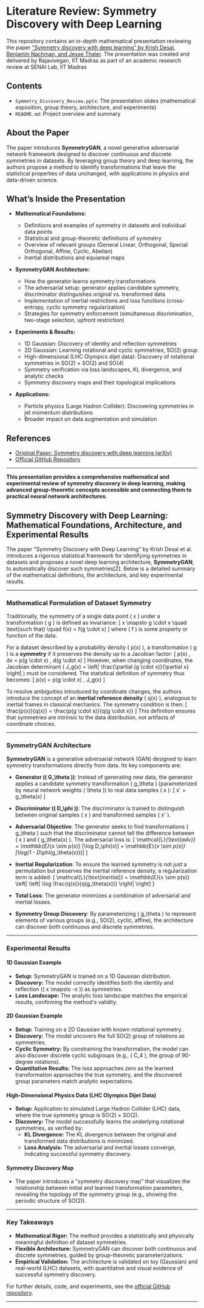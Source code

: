 # Literature Review: Symmetry Discovery with Deep Learning

This repository contains an in-depth mathematical presentation reviewing the paper [“Symmetry discovery with deep learning” by Krish Desai, Benjamin Nachman, and Jesse Thaler](https://github.com/hep-lbdl/symmetrydiscovery). The presentation was created and delivered by Rajavivegan, IIT Madras as part of an academic research review at SENAI Lab, IIT Madras

## Contents

- `Symmetry_Discovery_Review.pptx`: The presentation slides (mathematical exposition, group theory, architecture, and experiments)
- `README.md`: Project overview and summary

## About the Paper

The paper introduces **SymmetryGAN**, a novel generative adversarial network framework designed to discover continuous and discrete symmetries in datasets. By leveraging group theory and deep learning, the authors propose a method to identify transformations that leave the statistical properties of data unchanged, with applications in physics and data-driven science.

## What’s Inside the Presentation

- **Mathematical Foundations:**  
  - Definitions and examples of symmetry in datasets and individual data points  
  - Statistical and group-theoretic definitions of symmetry  
  - Overview of relevant groups (General Linear, Orthogonal, Special Orthogonal, Affine, Cyclic, Abelian)
  - Inertial distributions and equiareal maps

- **SymmetryGAN Architecture:**  
  - How the generator learns symmetry transformations  
  - The adversarial setup: generator applies candidate symmetry, discriminator distinguishes original vs. transformed data  
  - Implementation of inertial restrictions and loss functions (cross-entropy, cyclic symmetry regularization)
  - Strategies for symmetry enforcement (simultaneous discrimination, two-stage selection, upfront restriction)

- **Experiments & Results:**  
  - 1D Gaussian: Discovery of identity and reflection symmetries  
  - 2D Gaussian: Learning rotational and cyclic symmetries, SO(2) group  
  - High-dimensional (LHC Olympics dijet data): Discovery of rotational symmetries in SO(2) × SO(2) and SO(4)  
  - Symmetry verification via loss landscapes, KL divergence, and analytic checks  
  - Symmetry discovery maps and their topological implications

- **Applications:**  
  - Particle physics (Large Hadron Collider): Discovering symmetries in jet momentum distributions  
  - Broader impact on data augmentation and simulation

## References

- [Original Paper: Symmetry discovery with deep learning (arXiv)](https://arxiv.org/abs/2406.03619)
- [Official GitHub Repository](https://github.com/hep-lbdl/symmetrydiscovery)

---

**This presentation provides a comprehensive mathematical and experimental review of symmetry discovery in deep learning, making advanced group-theoretic concepts accessible and connecting them to practical neural network architectures.**






## Symmetry Discovery with Deep Learning: Mathematical Foundations, Architecture, and Experimental Results

The paper "Symmetry Discovery with Deep Learning" by Krish Desai et al. introduces a rigorous statistical framework for identifying symmetries in datasets and proposes a novel deep learning architecture, **SymmetryGAN**, to automatically discover such symmetries[2]. Below is a detailed summary of the mathematical definitions, the architecture, and key experimental results.

---

### Mathematical Formulation of Dataset Symmetry

Traditionally, the symmetry of a single data point \( x \) under a transformation \( g \) is defined as invariance:
\[
x \mapsto g \cdot x \quad \text{such that} \quad f(x) = f(g \cdot x)
\]
where \( f \) is some property or function of the data.

For a dataset described by a probability density \( p(x) \), a transformation \( g \) is a **symmetry** if it preserves the density up to a Jacobian factor:
\[
p(x) \, dx = p(g \cdot x) \, d(g \cdot x)
\]
However, when changing coordinates, the Jacobian determinant \( J_g(x) = \left| \frac{\partial (g \cdot x)}{\partial x} \right| \) must be considered. The statistical definition of symmetry thus becomes:
\[
p(x) = p(g \cdot x) \, J_g(x)
\]

To resolve ambiguities introduced by coordinate changes, the authors introduce the concept of an **inertial reference density** \( q(x) \), analogous to inertial frames in classical mechanics. The symmetry condition is then:
\[
\frac{p(x)}{q(x)} = \frac{p(g \cdot x)}{q(g \cdot x)}
\]
This definition ensures that symmetries are intrinsic to the data distribution, not artifacts of coordinate choices.

---

### SymmetryGAN Architecture

**SymmetryGAN** is a generative adversarial network (GAN) designed to learn symmetry transformations directly from data. Its key components are:

- **Generator (\( G_\theta \))**: Instead of generating new data, the generator applies a candidate symmetry transformation \( g_\theta \) (parameterized by neural network weights \( \theta \)) to real data samples \( x \):
  \[
  x' = g_\theta(x)
  \]

- **Discriminator (\( D_\phi \))**: The discriminator is trained to distinguish between original samples \( x \) and transformed samples \( x' \).

- **Adversarial Objective**: The generator seeks to find transformations \( g_\theta \) such that the discriminator cannot tell the difference between \( x \) and \( g_\theta(x) \). The adversarial loss is:
  \[
  \mathcal{L}_{\text{adv}} = \mathbb{E}_{x \sim p(x)} [\log D_\phi(x)] + \mathbb{E}_{x \sim p(x)} [\log(1 - D_\phi(g_\theta(x)))]
  \]

- **Inertial Regularization**: To ensure the learned symmetry is not just a permutation but preserves the inertial reference density, a regularization term is added:
  \[
  \mathcal{L}_{\text{inertial}} = \mathbb{E}_{x \sim p(x)} \left[ \left| \log \frac{q(x)}{q(g_\theta(x))} \right| \right]
  \]

- **Total Loss**: The generator minimizes a combination of adversarial and inertial losses.

- **Symmetry Group Discovery**: By parameterizing \( g_\theta \) to represent elements of various groups (e.g., SO(2), cyclic, affine), the architecture can discover both continuous and discrete symmetries.

---

### Experimental Results

#### **1D Gaussian Example**
- **Setup:** SymmetryGAN is trained on a 1D Gaussian distribution.
- **Discovery:** The model correctly identifies both the identity and reflection (\( x \mapsto -x \)) as symmetries.
- **Loss Landscape:** The analytic loss landscape matches the empirical results, confirming the method's validity.

#### **2D Gaussian Example**
- **Setup:** Training on a 2D Gaussian with known rotational symmetry.
- **Discovery:** The model uncovers the full SO(2) group of rotations as symmetries.
- **Cyclic Symmetry:** By constraining the transformation, the model can also discover discrete cyclic subgroups (e.g., \( C_4 \), the group of 90-degree rotations).
- **Quantitative Results:** The loss approaches zero as the learned transformation approaches the true symmetry, and the discovered group parameters match analytic expectations.

#### **High-Dimensional Physics Data (LHC Olympics Dijet Data)**
- **Setup:** Application to simulated Large Hadron Collider (LHC) data, where the true symmetry group is SO(2) × SO(2).
- **Discovery:** The model successfully learns the underlying rotational symmetries, as verified by:
  - **KL Divergence:** The KL divergence between the original and transformed data distributions is minimized.
  - **Loss Analysis:** The adversarial and inertial losses converge, indicating successful symmetry discovery.

#### **Symmetry Discovery Map**
- The paper introduces a "symmetry discovery map" that visualizes the relationship between initial and learned transformation parameters, revealing the topology of the symmetry group (e.g., showing the periodic structure of SO(2)).

---

### Key Takeaways

- **Mathematical Rigor:** The method provides a statistically and physically meaningful definition of dataset symmetries.
- **Flexible Architecture:** SymmetryGAN can discover both continuous and discrete symmetries, guided by group-theoretic parameterizations.
- **Empirical Validation:** The architecture is validated on toy (Gaussian) and real-world (LHC) datasets, with quantitative and visual evidence of successful symmetry discovery.

For further details, code, and experiments, see the [official GitHub repository](https://github.com/hep-lbdl/symmetrydiscovery).

---
